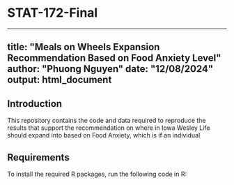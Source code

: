 # STAT-172-Final
---
title: "Meals on Wheels Expansion Recommendation Based on Food Anxiety Level"
author: "Phuong Nguyen"
date: "12/08/2024"
output: html_document
---
## Introduction
This repository contains the code and data required to reproduce the results that support the recommendation on where in Iowa Wesley Life should expand into based on Food Anxiety, which is if an individual 

## Requirements
To install the required R packages, run the following code in R:
